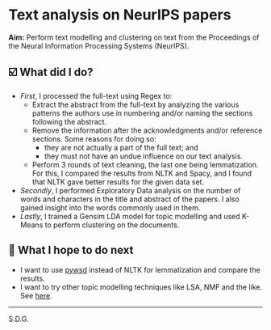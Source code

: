 # Text analysis on NeurIPS papers

**Aim:** Perform text modelling and clustering on text from the Proceedings of the Neural Information Processing Systems (NeurIPS).

## ☑️ What did I do?
- _First_, I processed the full-text using Regex to:
  - Extract the abstract from the full-text by analyzing the various patterns the authors use in numbering and/or naming the sections following the abstract.
  - Remove the information after the acknowledgments and/or reference sections. Some reasons for doing so:
    * they are not actually a part of the full text; and
    * they must not have an undue influence on our text analysis.
  - Perform 3 rounds of text cleaning, the last one being lemmatization. For this, I compared the results from NLTK and Spacy, and I found that NLTK gave better results for the given data set.  
- _Secondly_, I performed Exploratory Data analysis on the number of words and characters in the title and abstract of the papers. I also gained insight into the words commonly used in them.
- _Lastly_, I trained a Gensim LDA model for topic modelling and used K-Means to perform clustering on the documents.

## 🔖 What I hope to do next
- I want to use [pywsd](https://github.com/alvations/pywsd) instead of NLTK for lemmatization and compare the results.
- I want to try other topic modelling techniques like LSA, NMF and the like. See [here](https://iq.opengenus.org/topic-modelling-techniques/).
***
S.D.G.
